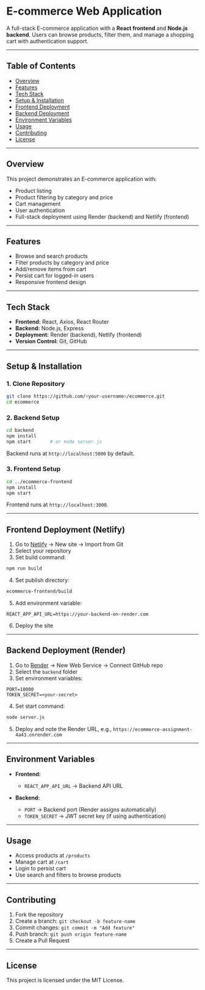 
# E-commerce Web Application

A full-stack E-commerce application with a **React frontend** and **Node.js backend**. Users can browse products, filter them, and manage a shopping cart with authentication support.

---

## Table of Contents

- [Overview](#overview)
- [Features](#features)
- [Tech Stack](#tech-stack)
- [Setup & Installation](#setup--installation)
- [Frontend Deployment](#frontend-deployment)
- [Backend Deployment](#backend-deployment)
- [Environment Variables](#environment-variables)
- [Usage](#usage)
- [Contributing](#contributing)
- [License](#license)

---

## Overview

This project demonstrates an E-commerce application with:

- Product listing
- Product filtering by category and price
- Cart management
- User authentication
- Full-stack deployment using Render (backend) and Netlify (frontend)

---

## Features

- Browse and search products  
- Filter products by category and price  
- Add/remove items from cart  
- Persist cart for logged-in users  
- Responsive frontend design  

---

## Tech Stack

- **Frontend:** React, Axios, React Router  
- **Backend:** Node.js, Express  
- **Deployment:** Render (backend), Netlify (frontend)  
- **Version Control:** Git, GitHub  

---

## Setup & Installation

### 1. Clone Repository

```bash
git clone https://github.com/<your-username>/ecommerce.git
cd ecommerce
````

### 2. Backend Setup

```bash
cd backend
npm install
npm start       # or node server.js
```

Backend runs at `http://localhost:5000` by default.

### 3. Frontend Setup

```bash
cd ../ecommerce-frontend
npm install
npm start
```

Frontend runs at `http://localhost:3000`.

---

## Frontend Deployment (Netlify)

1. Go to [Netlify](https://app.netlify.com/) → New site → Import from Git
2. Select your repository
3. Set build command:

```bash
npm run build
```

4. Set publish directory:

```bash
ecommerce-frontend/build
```

5. Add environment variable:

```
REACT_APP_API_URL=https://your-backend-on-render.com
```

6. Deploy the site

---

## Backend Deployment (Render)

1. Go to [Render](https://render.com/) → New Web Service → Connect GitHub repo
2. Select the `backend` folder
3. Set environment variables:

```
PORT=10000
TOKEN_SECRET=<your-secret>
```

4. Set start command:

```bash
node server.js
```

5. Deploy and note the Render URL, e.g., `https://ecommerce-assignment-4a43.onrender.com`

---

## Environment Variables

* **Frontend:**

  * `REACT_APP_API_URL` → Backend API URL

* **Backend:**

  * `PORT` → Backend port (Render assigns automatically)
  * `TOKEN_SECRET` → JWT secret key (if using authentication)

---

## Usage

* Access products at `/products`
* Manage cart at `/cart`
* Login to persist cart
* Use search and filters to browse products

---

## Contributing

1. Fork the repository
2. Create a branch: `git checkout -b feature-name`
3. Commit changes: `git commit -m "Add feature"`
4. Push branch: `git push origin feature-name`
5. Create a Pull Request

---

## License

This project is licensed under the MIT License.

